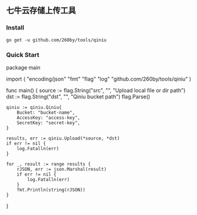 ## 七牛云存储上传工具

### Install 
    go get -u github.com/260by/tools/qiniu

### Quick Start
package main

import (
	"encoding/json"
	"fmt"
	"flag"
	"log"
	"github.com/260by/tools/qiniu"
)

func main()  {
	source := flag.String("src", "", "Upload local file or dir path")
	dst := flag.String("dst", "", "Qiniu bucket path")
	flag.Parse()

	qiniu := qiniu.Qiniu{
		Bucket: "bucket-name",
		AccessKey: "access-key",
		SecretKey: "secret-key",
	}

	results, err := qiniu.Upload(*source, *dst)
	if err != nil {
		log.Fatalln(err)
	}

	for _, result := range results {
		rJSON, err := json.Marshal(result)
		if err != nil {
			log.Fatalln(err)
		}
		fmt.Println(string(rJSON))
	}
}
